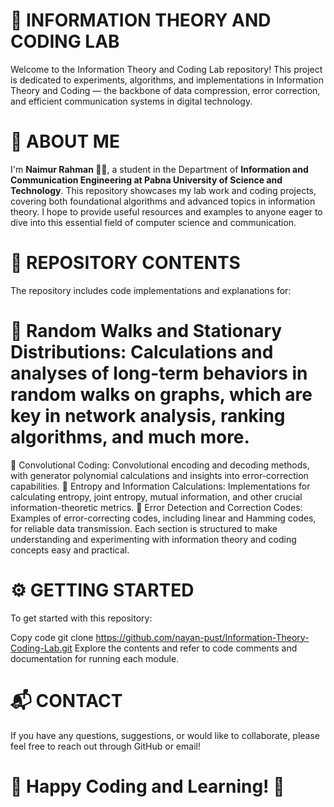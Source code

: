 # 🌟 INFORMATION THEORY AND CODING LAB
Welcome to the Information Theory and Coding Lab repository! This project is dedicated to experiments, algorithms, and implementations in Information Theory and Coding — the backbone of data compression, error correction, and efficient communication systems in digital technology.

# 👤 ABOUT ME
I'm **Naimur Rahman 👨‍💻**, a student in the Department of **Information and Communication Engineering at Pabna University of Science and Technology**. This repository showcases my lab work and coding projects, covering both foundational algorithms and advanced topics in information theory. I hope to provide useful resources and examples to anyone eager to dive into this essential field of computer science and communication.

# 📁 REPOSITORY CONTENTS
The repository includes code implementations and explanations for:

# 🔸 Random Walks and Stationary Distributions: Calculations and analyses of long-term behaviors in random walks on graphs, which are key in network analysis, ranking algorithms, and much more.
🔸 Convolutional Coding: Convolutional encoding and decoding methods, with generator polynomial calculations and insights into error-correction capabilities.
🔸 Entropy and Information Calculations: Implementations for calculating entropy, joint entropy, mutual information, and other crucial information-theoretic metrics.
🔸 Error Detection and Correction Codes: Examples of error-correcting codes, including linear and Hamming codes, for reliable data transmission.
Each section is structured to make understanding and experimenting with information theory and coding concepts easy and practical.

# ⚙️ GETTING STARTED
To get started with this repository:

Copy code
git clone https://github.com/nayan-pust/Information-Theory-Coding-Lab.git
Explore the contents and refer to code comments and documentation for running each module.
# 📬 CONTACT
If you have any questions, suggestions, or would like to collaborate, please feel free to reach out through GitHub or email!

# 🌈 Happy Coding and Learning! 🌈
